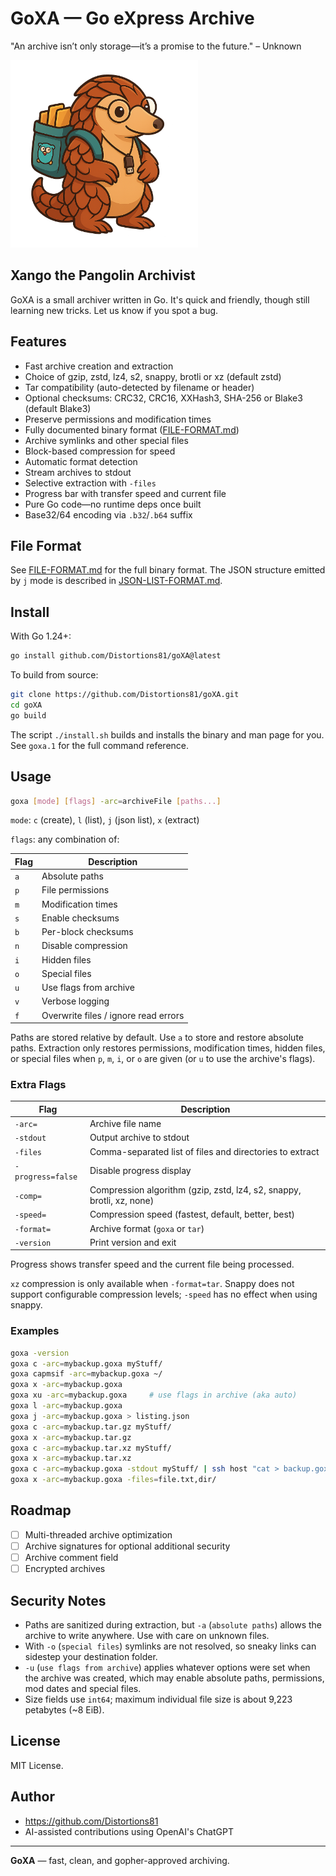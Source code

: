# GoXA — Go eXpress Archive
"An archive isn’t only storage—it’s a promise to the future." – Unknown

<img src="https://github.com/Distortions81/goXA/blob/main/Xango.png?raw=true" alt="Xango the Archivist" width="300"/>

## Xango the Pangolin Archivist
GoXA is a small archiver written in Go. It's quick and friendly, though still learning new tricks. Let us know if you spot a bug.

## Features

- Fast archive creation and extraction
- Choice of gzip, zstd, lz4, s2, snappy, brotli or xz (default zstd)
- Tar compatibility (auto-detected by filename or header)
- Optional checksums: CRC32, CRC16, XXHash3, SHA-256 or Blake3 (default Blake3)
- Preserve permissions and modification times
- Fully documented binary format ([FILE-FORMAT.md](FILE-FORMAT.md))
- Archive symlinks and other special files
- Block-based compression for speed
- Automatic format detection
- Stream archives to stdout
- Selective extraction with `-files`
- Progress bar with transfer speed and current file
- Pure Go code—no runtime deps once built
- Base32/64 encoding via `.b32`/`.b64` suffix

## File Format

See [FILE-FORMAT.md](FILE-FORMAT.md) for the full binary format.
The JSON structure emitted by `j` mode is described in
[JSON-LIST-FORMAT.md](JSON-LIST-FORMAT.md).

## Install

With Go 1.24+:
```bash
go install github.com/Distortions81/goXA@latest
```

To build from source:
```bash
git clone https://github.com/Distortions81/goXA.git
cd goXA
go build
```

The script `./install.sh` builds and installs the binary and man page for you.
See `goxa.1` for the full command reference.

## Usage

```bash
goxa [mode] [flags] -arc=archiveFile [paths...]
```

`mode`: `c` (create), `l` (list), `j` (json list), `x` (extract)

`flags`: any combination of:

| Flag | Description |
|------|-------------|
| `a` | Absolute paths |
| `p` | File permissions |
| `m` | Modification times |
| `s` | Enable checksums |
| `b` | Per-block checksums |
| `n` | Disable compression |
| `i` | Hidden files |
| `o` | Special files |
| `u` | Use flags from archive |
| `v` | Verbose logging |
| `f` | Overwrite files / ignore read errors |

Paths are stored relative by default. Use `a` to store and restore absolute paths. Extraction only restores permissions, modification times, hidden files, or special files when `p`, `m`, `i`, or `o` are given (or `u` to use the archive's flags).

### Extra Flags

| Flag | Description |
|------|-------------|
| `-arc=` | Archive file name |
| `-stdout` | Output archive to stdout |
| `-files` | Comma-separated list of files and directories to extract |
| `-progress=false` | Disable progress display |
| `-comp=` | Compression algorithm (gzip, zstd, lz4, s2, snappy, brotli, xz, none) |
| `-speed=` | Compression speed (fastest, default, better, best) |
| `-format=` | Archive format (`goxa` or `tar`) |
| `-version` | Print version and exit |

Progress shows transfer speed and the current file being processed.

`xz` compression is only available when `-format=tar`.
Snappy does not support configurable compression levels; `-speed` has no effect when using snappy.

### Examples

```bash
goxa -version
goxa c -arc=mybackup.goxa myStuff/
goxa capmsif -arc=mybackup.goxa ~/
goxa x -arc=mybackup.goxa
goxa xu -arc=mybackup.goxa     # use flags in archive (aka auto)
goxa l -arc=mybackup.goxa
goxa j -arc=mybackup.goxa > listing.json
goxa c -arc=mybackup.tar.gz myStuff/
goxa x -arc=mybackup.tar.gz
goxa c -arc=mybackup.tar.xz myStuff/
goxa x -arc=mybackup.tar.xz
goxa c -arc=mybackup.goxa -stdout myStuff/ | ssh host "cat > backup.goxa"
goxa x -arc=mybackup.goxa -files=file.txt,dir/
```

## Roadmap

- [ ] Multi-threaded archive optimization
- [ ] Archive signatures for optional additional security
- [ ] Archive comment field
- [ ] Encrypted archives

## Security Notes

- Paths are sanitized during extraction, but `-a` (`absolute paths`) allows the archive to write anywhere. Use with care on unknown files.
- With `-o` (`special files`) symlinks are not resolved, so sneaky links can sidestep your destination folder.
- `-u` (`use flags from archive`) applies whatever options were set when the archive was created, which may enable absolute paths, permissions, mod dates and special files.
- Size fields use `int64`; maximum individual file size is about 9,223 petabytes (~8&nbsp;EiB).

## License

MIT License.

## Author

- https://github.com/Distortions81
- AI-assisted contributions using OpenAI's ChatGPT

---

**GoXA** — fast, clean, and gopher-approved archiving.
